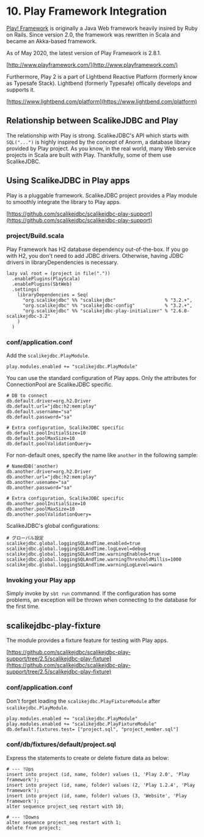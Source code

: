 # 10. Play Framework Integration

[Play! Framework](http://www.playframework.com/)  is originally a Java Web framework heavily insired by Ruby on Rails. Since version 2.0, the framework was rewritten in Scala and became an Akka-based framework.

As of May 2020, the latest version of Play Framework is 2.8.1.

[http://www.playframework.com/](http://www.playframework.com/)

Furthermore, Play 2 is a part of Lightbend Reactive Platform (formerly know as Typesafe Stack). Lightbend (formerly Typesafe) offically develops and supports it.

[https://www.lightbend.com/platform](https://www.lightbend.com/platform)


## Relationship between ScalikeJDBC and Play

The relationship with Play is strong. ScalikeJDBC's API which starts with `SQL("...")` is highly inspired by the concept of Anorm, a database library provided by Play project. As you know, in the real world, many Web service projects in Scala are built with Play. Thankfully, some of them use ScalikeJDBC.


## Using ScalikeJDBC in Play apps

Play is a pluggable framework. ScalikeJDBC project provides a Play module to smoothly integrate the library to Play apps.

[https://github.com/scalikejdbc/scalikejdbc-play-support](https://github.com/scalikejdbc/scalikejdbc-play-support)

### project/Build.scala

Play Framework has H2 database dependency out-of-the-box. If you go with H2, you don't need to add JDBC drivers. Otherwise, having JDBC drivers in libraryDependencies is necessary.

    lazy val root = (project in file("."))
      .enablePlugins(PlayScala)
      .enablePlugins(SbtWeb)
      .settings(
        libraryDependencies = Seq(
          "org.scalikejdbc" %% "scalikejdbc"                  % "3.2.+",
          "org.scalikejdbc" %% "scalikejdbc-config"           % "3.2.+",
          "org.scalikejdbc" %% "scalikejdbc-play-initializer" % "2.6.0-scalikejdbc-3.2"
        )
      )

### conf/application.conf

Add the `scalikejdbc.PlayModule`.

    play.modules.enabled += "scalikejdbc.PlayModule"

You can use the standard configuration of Play apps. Only the attributes for ConnectionPool are ScalikeJDBC specific.

    # DB to connect
    db.default.driver=org.h2.Driver
    db.default.url="jdbc:h2:mem:play"
    db.default.username="sa"
    db.default.password="sa"

    # Extra configuration, ScalikeJDBC specific
    db.default.poolInitialSize=10
    db.default.poolMaxSize=10
    db.default.poolValidationQuery=

For non-default ones, specify the name like `another` in the following sample:

    # NamedDB('another)
    db.another.driver=org.h2.Driver
    db.another.url="jdbc:h2:mem:play"
    db.another.usename="sa"
    db.another.password="sa"

    # Extra configuration, ScalikeJDBC specific
    db.another.poolInitialSize=10
    db.another.poolMaxSize=10
    db.another.poolValidationQuery=

ScalikeJDBC's global configurations:

    # グローバル設定
    scalikejdbc.global.loggingSQLAndTime.enabled=true
    scalikejdbc.global.loggingSQLAndTime.logLevel=debug
    scalikejdbc.global.loggingSQLAndTime.warningEnabled=true
    scalikejdbc.global.loggingSQLAndTime.warningThresholdMillis=1000
    scalikejdbc.global.loggingSQLAndTime.warningLogLevel=warn

### Invoking your Play app

Simply invoke by `sbt run` commannd. If the configuration has some problems, an exception will be thrown when connecting to the database for the first time.

## scalikejdbc-play-fixture

The module provides a fixture feature for testing with Play apps.

[https://github.com/scalikejdbc/scalikejdbc-play-support/tree/2.5/scalikejdbc-play-fixture](https://github.com/scalikejdbc/scalikejdbc-play-support/tree/2.5/scalikejdbc-play-fixture)

### conf/application.conf

Don't forget loading the `scalikejdbc.PlayFixtureModule` after `scalikejdbc.PlayModule`.

    play.modules.enabled += "scalikejdbc.PlayModule"
    play.modules.enabled += "scalikejdbc.PlayFixtureModule"
    db.default.fixtures.test= ["project.sql", "project_member.sql"]

### conf/db/fixtures/default/project.sql

Express the statements to create or delete fixture data as below:

    # --- !Ups
    insert into project (id, name, folder) values (1, 'Play 2.0', 'Play framework');
    insert into project (id, name, folder) values (2, 'Play 1.2.4', 'Play framework');
    insert into project (id, name, folder) values (3, 'Website', 'Play framework');
    alter sequence project_seq restart with 10;

    # --- !Downs
    alter sequence project_seq restart with 1;
    delete from project;
